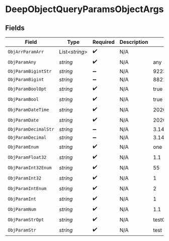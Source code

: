 # DeepObjectQueryParamsObjectArgs


## Fields

| Field                        | Type                         | Required                     | Description                  | Example                      |
| ---------------------------- | ---------------------------- | ---------------------------- | ---------------------------- | ---------------------------- |
| `ObjArrParamArr`             | List<*string*>               | :heavy_check_mark:           | N/A                          |                              |
| `ObjParamAny`                | *string*                     | :heavy_check_mark:           | N/A                          | any                          |
| `ObjParamBigintStr`          | *string*                     | :heavy_minus_sign:           | N/A                          | 9223372036854775808          |
| `ObjParamBigint`             | *string*                     | :heavy_minus_sign:           | N/A                          | 8821239038968084             |
| `ObjParamBoolOpt`            | *string*                     | :heavy_check_mark:           | N/A                          | true                         |
| `ObjParamBool`               | *string*                     | :heavy_check_mark:           | N/A                          | true                         |
| `ObjParamDateTime`           | *string*                     | :heavy_check_mark:           | N/A                          | 2020-01-01T00:00:00.000001Z  |
| `ObjParamDate`               | *string*                     | :heavy_check_mark:           | N/A                          | 2020-01-01                   |
| `ObjParamDecimalStr`         | *string*                     | :heavy_minus_sign:           | N/A                          | 3.14159265358979344719667586 |
| `ObjParamDecimal`            | *string*                     | :heavy_minus_sign:           | N/A                          | 3.141592653589793            |
| `ObjParamEnum`               | *string*                     | :heavy_check_mark:           | N/A                          | one                          |
| `ObjParamFloat32`            | *string*                     | :heavy_check_mark:           | N/A                          | 1.1                          |
| `ObjParamInt32Enum`          | *string*                     | :heavy_check_mark:           | N/A                          | 55                           |
| `ObjParamInt32`              | *string*                     | :heavy_check_mark:           | N/A                          | 1                            |
| `ObjParamIntEnum`            | *string*                     | :heavy_check_mark:           | N/A                          | 2                            |
| `ObjParamInt`                | *string*                     | :heavy_check_mark:           | N/A                          | 1                            |
| `ObjParamNum`                | *string*                     | :heavy_check_mark:           | N/A                          | 1.1                          |
| `ObjParamStrOpt`             | *string*                     | :heavy_check_mark:           | N/A                          | testOptional                 |
| `ObjParamStr`                | *string*                     | :heavy_check_mark:           | N/A                          | test                         |